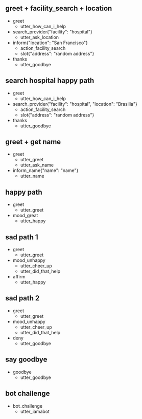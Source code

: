 ## greet + facility_search + location
* greet
  - utter_how_can_i_help
* search_provider{"facility": "hospital"}
  - utter_ask_location
* inform{"location": "San Francisco"}
  - action_facility_search
  - slot{"address": "random address"}
* thanks
  - utter_goodbye

## search hospital happy path
* greet
  - utter_how_can_i_help
* search_provider{"facility": "hospital", "location": "Brasilia"}
  - action_facility_search
  - slot{"address": "random address"}
* thanks
  - utter_goodbye

## greet + get name
* greet
  - utter_greet
  - utter_ask_name
* inform_name{"name": "name"}
  - utter_name

## happy path
* greet
  - utter_greet
* mood_great
  - utter_happy

## sad path 1
* greet
  - utter_greet
* mood_unhappy
  - utter_cheer_up
  - utter_did_that_help
* affirm
  - utter_happy

## sad path 2
* greet
  - utter_greet
* mood_unhappy
  - utter_cheer_up
  - utter_did_that_help
* deny
  - utter_goodbye

## say goodbye
* goodbye
  - utter_goodbye

## bot challenge
* bot_challenge
  - utter_iamabot
